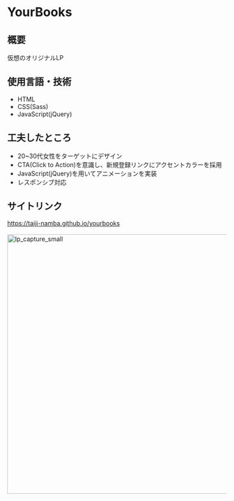 # YourBooks
## 概要
仮想のオリジナルLP

## 使用言語・技術
- HTML
- CSS(Sass)
- JavaScript(jQuery)

## 工夫したところ
- 20~30代女性をターゲットにデザイン
- CTA(Click to Action)を意識し、新規登録リンクにアクセントカラーを採用
- JavaScript(jQuery)を用いてアニメーションを実装
- レスポンシブ対応

## サイトリンク
https://taiji-namba.github.io/yourbooks  
<br>
<a href="https://taiji-namba.github.io/yourbooks" ><img width="594" alt="lp_capture_small" src="https://user-images.githubusercontent.com/67740063/115976248-f811c380-a5a6-11eb-9490-9027daf9bba1.png"></a>
